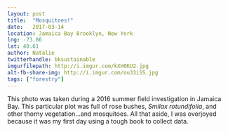 ```yaml
---
layout: post
title:  "Mosquitoes!"
date:   2017-03-14
location: Jamaica Bay Brooklyn, New York
lng: -73.86
lat: 40.61
author: Natalie
twitterhandle: bksustainable
imgurfilepath: http://i.imgur.com/kXH0KU2.jpg
alt-fb-share-img: http://i.imgur.com/ou33iSS.jpg
tags: ["forestry"]
---
```


This photo was taken during a 2016 summer field investigation in Jamaica Bay. This particular plot was full of rose bushes, *Smilax rotundifolia*, and other thorny vegetation...and mosquitoes. All that aside, I was overjoyed because it was my first day using a tough book to collect data.  